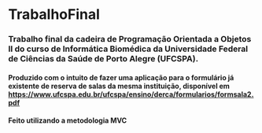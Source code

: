 # TrabalhoFinal
### Trabalho final da cadeira de Programação Orientada a Objetos II do curso de Informática Biomédica da Universidade Federal de Ciências da Saúde de Porto Alegre (UFCSPA).
#### Produzido com o intuito de fazer uma aplicação para o formulário já existente de reserva de salas da mesma instituição, disponível em https://www.ufcspa.edu.br/ufcspa/ensino/derca/formularios/formsala2.pdf
#### Feito utilizando a metodologia MVC
